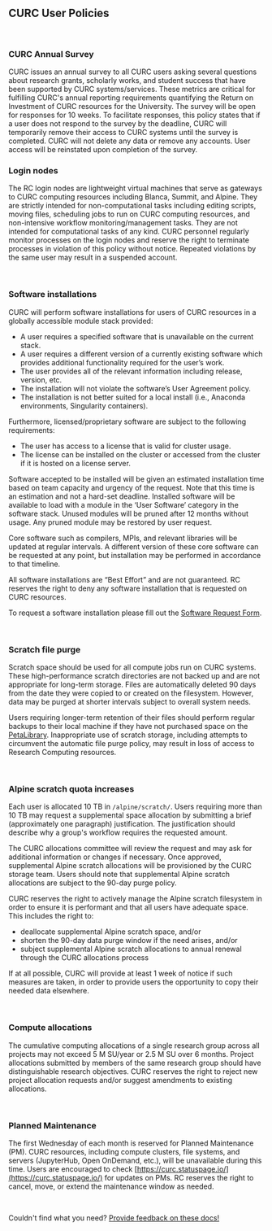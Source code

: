 ## CURC User Policies
<br>

### CURC Annual Survey

CURC issues an annual survey to all CURC users asking several questions about research grants, scholarly works, and student success that have been supported by CURC systems/services. These metrics are critical for fulfilling CURC's annual reporting requirements quantifying the Return on Investment of CURC resources for the University.  The survey will be open for responses for 10 weeks. To facilitate responses, this policy states that if a user does not respond to the survey by the deadline, CURC will temporarily remove their access to CURC systems until the survey is completed. CURC will not delete any data or remove any accounts. User access will be reinstated upon completion of the survey.

### Login nodes

The RC login nodes are lightweight virtual machines that serve as gateways to CURC computing resources including Blanca, Summit, 
and Alpine. They are strictly intended for non-computational tasks including editing scripts, moving files, scheduling jobs to run 
on CURC computing resources, and non-intensive workflow monitoring/management tasks. They are not intended for computational tasks 
of any kind. CURC personnel regularly monitor processes on the login nodes and reserve the right to terminate processes in 
violation of this policy without notice. Repeated violations by the same user may result in a suspended account.

<br>

### Software installations

CURC will perform software installations for users of CURC resources in a globally accessible module stack provided:

- A user requires a specified software that is unavailable on the current stack.
- A user requires a different version of a currently existing software which provides additional functionality required for the 
user’s work.
- The user provides all of the relevant information including release, version, etc.
- The installation will not violate the software’s User Agreement policy.
- The installation is not better suited for a local install (i.e., Anaconda environments, Singularity containers).

Furthermore, licensed/proprietary software are subject to the following requirements:

- The user has access to a license that is valid for cluster usage.
- The license can be installed on the cluster or accessed from the cluster if it is hosted on a license server.

Software accepted to be installed will be given an estimated installation time based on team capacity and urgency of the request. 
Note that this time is an estimation and not a hard-set deadline. Installed software will be available to load with a module in 
the ‘User Software’ category in the software stack. Unused modules will be pruned after 12 months without usage. Any pruned module 
may be restored by user request.

Core software such as compilers, MPIs, and relevant libraries will be updated at regular intervals. A different version of these 
core software can be requested at any point, but installation may be performed in accordance to that timeline.

All software installations are “Best Effort” and are not guaranteed. RC reserves the right to deny any software installation that 
is requested on CURC resources.

To request a software installation please fill out the [Software Request 
Form](https://www.colorado.edu/rc/userservices/software-request).

<br>

### Scratch file purge

Scratch space should be used for all compute jobs run on CURC systems. These high-performance scratch directories are not backed 
up and are not appropriate for long-term storage. Files are automatically deleted 90 days from the date they were copied to or 
created on the filesystem. However, data may be purged at shorter intervals subject to overall system needs. 

Users requiring longer-term retention of their files should perform regular backups to their local machine if they have not 
purchased space on the [PetaLibrary](https://curc.readthedocs.io/en/latest/storage/petalibrary/index.html). Inappropriate use of 
scratch storage, including attempts to circumvent the automatic file purge policy, may result in loss of access to Research 
Computing resources.

<br>

### Alpine scratch quota increases

Each user is allocated 10 TB in `/alpine/scratch/`. Users requiring more than 10 TB may request a supplemental space allocation by 
submitting a brief (approximately one paragraph) justification. The justification should describe why a group's workflow requires 
the requested amount.

The CURC allocations committee will review the request and may ask for additional information or changes if necessary. Once 
approved, supplemental Alpine scratch allocations will be provisioned by the CURC storage team. Users should note that 
supplemental Alpine scratch allocations are subject to the 90-day purge policy.  

CURC reserves the right to actively manage the Alpine scratch filesystem in order to ensure it is performant and that all users 
have adequate space. This includes the right to:
- deallocate supplemental Alpine scratch space, and/or 
- shorten the 90-day data purge window if the need arises, and/or
- subject supplemental Alpine scratch allocations to annual renewal through the CURC allocations process

If at all possible, CURC will provide at least 1 week of notice if such measures are taken, in order to provide users the 
opportunity to copy their needed data elsewhere. 



<br>

### Compute allocations

The cumulative computing allocations of a single research group across all projects may not exceed 5 M SU/year or 2.5 M SU over 6 
months. Project allocations submitted by members of the same research group should have distinguishable research objectives. CURC 
reserves the right to reject new project allocation requests and/or suggest amendments to existing allocations. 

<br>

### Planned Maintenance 
The first Wednesday of each month is reserved for Planned Maintenance (PM). CURC resources, including compute clusters, file 
systems, and servers (JupyterHub, Open OnDemand, etc.), will be unavailable during this time. Users are encouraged to check 
[https://curc.statuspage.io/](https://curc.statuspage.io/) for updates on PMs. RC reserves the right to cancel, move, or extend 
the maintenance window as needed. 

<br>

Couldn't find what you need? [Provide feedback on these docs!](https://forms.gle/bSQEeFrdvyeQWPtW9)
